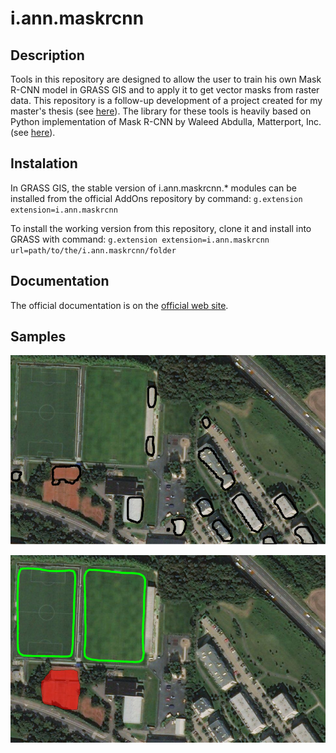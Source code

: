 # i.ann.maskrcnn

## Description

Tools in this repository are designed to allow the user
to train his own Mask R-CNN model in GRASS GIS and to apply it to get vector
masks from raster data. This repository is a follow-up development of a project
created for my master's thesis
(see [here](https://github.com/ctu-geoforall-lab-projects/dp-pesek-2018)).
The library for these tools is heavily based on Python implementation of Mask
R-CNN by Waleed Abdulla, Matterport, Inc. (see
[here](https://github.com/matterport/Mask_RCNN)).

## Instalation

In GRASS GIS, the stable version of i.ann.maskrcnn.* modules can be installed
from the official AddOns repository by command:
`g.extension extension=i.ann.maskrcnn`

To install the working version from this repository, clone it and install into
GRASS with command:
`g.extension extension=i.ann.maskrcnn url=path/to/the/i.ann.maskrcnn/folder`

## Documentation

The official documentation is on the
[official web site](https://grass.osgeo.org/grass74/manuals/addons/i.ann.maskrcnn.html).

## Samples

![Buildings detection](samples/out_b_150.png)

![Pitches detection](samples/out3.png)
